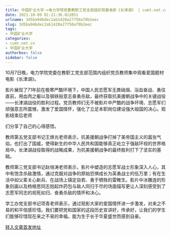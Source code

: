 ```yaml
---
title: 中国矿业大学->电力学院党委教职工党支部组织观看电影《长津湖》 | cumt.net.cn
date: 2021-10-09 01:21:36.012851
urlname: 3d5ba94bdec2ab1420a27750a79b2eec
slug: 3d5ba94bdec2ab1420a27750a79b2eec
tags: 
- 中国矿业大学
categories:
- cumt.net.cn
- 中国矿业大学
authorbox: false
sidebar: false
---
```

10月7日晚，电力学院党委在教职工党支部范围内组织党员教师集中观看爱国题材电影《长津湖》。  

影片展现了71年前在极寒严酷环境下，中国人民志愿军无畏硝烟、浴血奋战、勇往直前，用血肉之躯以及钢铁般意志奋勇杀敌，最终获取抗美援朝战争中的关键战役——长津湖战役的胜利过程。党员教师们无不被影片中严酷的战争环境、志愿军们顽强意志所震憾，激发了爱国情怀，强化了立足本职岗位建设强大祖国的决心。观影结束后老师
<!--more-->
们分享了自己的心得感悟。

教师第五党支部书记王焕光老师表示，抗美援朝战争打掉了美帝国主义的嚣张气焰，也打出了国威，使得新生的中华人民共和国能够真正屹立于强敌环视的世界格局中。长津湖战役取得的战略成果，为抗美援朝战争的最终胜利打下了坚实的基础。

教师第三党支部书记赵培涛老师表示，影片中塑造的志愿军战士形象深入人心，其中有饱含杀敌激情，通过克服对战争的原始恐惧成长为英勇战士的伍万里；有在生活中如父辈关心新兵、在战场上镇定自若、勇于牺牲的雷睢生。影片中冰雕连的形象刻画以及杨根思同志抱起炸药包与敌人同归于尽的场面描写更让人深刻感受到了志愿军同志的视死如归、奋勇杀敌的情怀和决心。

学工办党支部书记项青老师表示，通过观影大家的爱国情怀进一步激发，对来之不易的和平倍感珍惜。我们要把党和国家的这段历史宣讲好，传承好，让我们的学生们能够珍惜现在来之不易的幸福，能为生于长于华夏盛世而感到自豪。



[转入文章首发地址](http://xwzx.cumt.edu.cn/48/f0/c523a608496/page.htm)